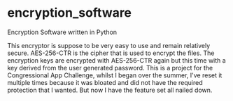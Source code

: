 # encryption_software
Encryption Software written in Python

This encryptor is suppose to be very easy to use and remain relatively secure. AES-256-CTR is the cipher that is used to encrypt the files. The encryption keys are encrypted with AES-256-CTR again but this time with a key derived from the user generated password. This is a project for the Congressional App Challenge, whilst I began over the summer, I've reset it multiple times because it was bloated and did not have the required protection that I wanted. But now I have the feature set all nailed down. 
